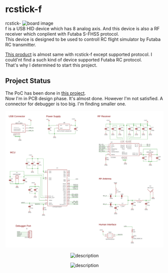 rcstick-f
====
<img alt="board image" src="https://raw.githubusercontent.com/wiki/opiopan/rcstick-f/images/board01.jpg" width=450 align="right">

rcstick-f is a USB HID device which has 8 analog axis.
And this device is also a RF receiver which conplient with Futaba S-FHSS protocol.<br>
This device is designed to be used to controll RC flight simulator by Futaba RC transmitter.

[This product](https://www.google.com/search?q=WS1000+Spektrum&rlz=1C5CHFA_enJP742JP742&oq=WS1000+Spektrum&aqs=chrome..69i57j0l5.14185j0j8&sourceid=chrome&ie=UTF-8) is almost same with rcstick-f except supported protocol. I could'nt find a such kind of device supported Futaba RC protocol.<br>
That's why I determined to start this project.

## Project Status
The PoC has been done in [this project](https://github.com/opiopan/sfhss-study).<br>
Now I'm in PCB design phase. It's almost done. However I'm not satisfied. A connector for debugger is too big. I'm finding smaller one.

<p align="center">
<img alt="PCB schema" src="images/schema.svg" width=800>
</p>

<p align="center">
<img alt="description" src="https://raw.githubusercontent.com/wiki/opiopan/rcstick-f/images/front.png" width=750>
</p>

<p align="center">
<img alt="description" src="https://raw.githubusercontent.com/wiki/opiopan/rcstick-f/images/back.png" width=750>
</p>

